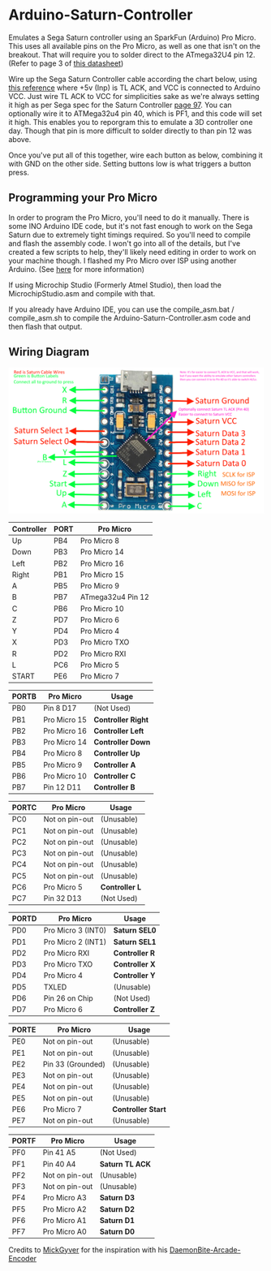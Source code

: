 # Arduino-Saturn-Controller
Emulates a Sega Saturn controller using an SparkFun (Arduino) Pro Micro. This uses all available pins on the Pro Micro, as well as one that isn't on the breakout. That will require you to solder direct to the ATmega32U4 pin 12. (Refer to page 3 of [this datasheet](https://ww1.microchip.com/downloads/en/DeviceDoc/Atmel-7766-8-bit-AVR-ATmega16U4-32U4_Datasheet.pdf))

Wire up the Sega Saturn Controller cable according the chart below, using [this reference](https://gamesx.com/controldata/saturn.htm) where +5v (Inp) is TL ACK, and VCC is connected to Arduino VCC. 
Just wire TL ACK to VCC for simplicities sake as we're always setting it high as per Sega spec for the Saturn Controller [page 97](https://cdn.preterhuman.net/texts/gaming_and_diversion/CONSOLES/sega/ST-169-R1-072694.pdf).
You can optionally wire it to ATMega32u4 pin 40, which is PF1, and this code will set it high. This enables you to reporgram this to emulate a 3D controller one day. Though that pin is more difficult to solder directly to than pin 12 was above.

Once you've put all of this together, wire each button as below, combining it with GND on the other side. Setting buttons low is what triggers a button press.

## Programming your Pro Micro
In order to program the Pro Micro, you'll need to do it manually. There is some INO Arduino IDE code, but it's not fast enough to work on the Sega Saturn due to extremely tight timings required. So you'll need to compile and flash the assembly code. I won't go into all of the details, but I've created a few scripts to help, they'll likely need editing in order to work on your machine though. I flashed my Pro Micro over ISP using another Arduino. (See [here](https://www.arduino.cc/en/Tutorial/BuiltInExamples/ArduinoISP) for more information)

If using Microchip Studio (Formerly Atmel Studio), then load the MicrochipStudio.asm and compile with that.

If you already have Arduino IDE, you can use the compile_asm.bat / compile_asm.sh to compile the Arduino-Saturn-Controller.asm code and then flash that output.

## Wiring Diagram
![Diagram](wiring-diagram-Micro-USB.png)


| Controller | PORT | Pro Micro         |
|------------|------|-------------------|
| Up         | PB4  | Pro Micro 8       |
| Down       | PB3  | Pro Micro 14      |
| Left       | PB2  | Pro Micro 16      |
| Right      | PB1  | Pro Micro 15      |
| A          | PB5  | Pro Micro 9       |
| B          | PB7  | ATmega32u4 Pin 12 |
| C          | PB6  | Pro Micro 10      |
| Z          | PD7  | Pro Micro 6       |
| Y          | PD4  | Pro Micro 4       |
| X          | PD3  | Pro Micro TXO     |
| R          | PD2  | Pro Micro RXI     |
| L          | PC6  | Pro Micro 5       |
| START      | PE6  | Pro Micro 7       |

|PORTB| Pro Micro          | Usage                |
|-----|--------------------|----------------------|
| PB0 | Pin 8  D17         | (Not Used)           |
| PB1 | Pro Micro 15       | **Controller Right** |
| PB2 | Pro Micro 16       | **Controller Left**  |
| PB3 | Pro Micro 14       | **Controller Down**  |
| PB4 | Pro Micro 8        | **Controller Up**    |
| PB5 | Pro Micro 9        | **Controller A**     |
| PB6 | Pro Micro 10       | **Controller C**     |
| PB7 | Pin 12 D11         | **Controller B**     |

|PORTC| Pro Micro          | Usage                |
|-----|--------------------|----------------------|
| PC0 | Not on pin-out     | (Unusable)           |
| PC1 | Not on pin-out     | (Unusable)           |
| PC2 | Not on pin-out     | (Unusable)           |
| PC3 | Not on pin-out     | (Unusable)           |
| PC4 | Not on pin-out     | (Unusable)           |
| PC5 | Not on pin-out     | (Unusable)           |
| PC6 | Pro Micro 5        | **Controller  L**    |
| PC7 | Pin 32 D13         | (Not Used)           |

|PORTD| Pro Micro          | Usage                |
|-----|------------------  |----------------------|
| PD0 | Pro Micro 3 (INT0) | **Saturn SEL0**      |
| PD1 | Pro Micro 2 (INT1) | **Saturn SEL1**      |
| PD2 | Pro Micro RXI      | **Controller R**     |
| PD3 | Pro Micro TXO      | **Controller X**     |
| PD4 | Pro Micro 4        | **Controller Y**     |
| PD5 | TXLED              | (Unusable)           |
| PD6 | Pin 26 on Chip     | (Not Used)           |
| PD7 | Pro Micro 6        | **Controller Z**     |
 
|PORTE| Pro Micro          | Usage                |
|-----|--------------------|----------------------|
| PE0 | Not on pin-out     | (Unusable)           |
| PE1 | Not on pin-out     | (Unusable)           |
| PE2 | Pin 33 (Grounded)  | (Unusable)           |
| PE3 | Not on pin-out     | (Unusable)           |
| PE4 | Not on pin-out     | (Unusable)           |
| PE5 | Not on pin-out     | (Unusable)           |
| PE6 | Pro Micro 7        | **Controller Start** |
| PE7 | Not on pin-out     | (Unusable)           |
 
|PORTF| Pro Micro          | Usage                |
|-----|--------------------|----------------------|
| PF0 | Pin 41 A5          | (Not Used)           |
| PF1 | Pin 40 A4          | **Saturn TL ACK**    |
| PF2 | Not on pin-out     | (Unusable)           |
| PF3 | Not on pin-out     | (Unusable)           |
| PF4 | Pro Micro A3       | **Saturn D3**        |
| PF5 | Pro Micro A2       | **Saturn D2**        |
| PF6 | Pro Micro A1       | **Saturn D1**        |
| PF7 | Pro Micro A0       | **Saturn D0**        |


Credits to [MickGyver](https://github.com/MickGyver) for the inspiration with his [DaemonBite-Arcade-Encoder](https://github.com/MickGyver/DaemonBite-Arcade-Encoder)

